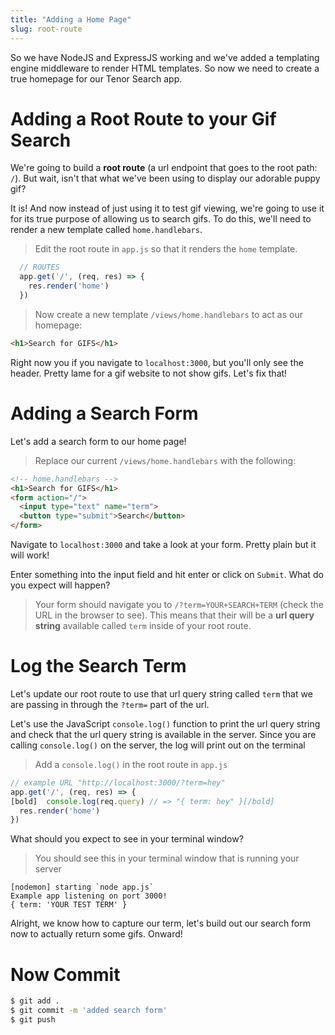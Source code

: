 ```yaml
---
title: "Adding a Home Page"
slug: root-route
---
```


So we have NodeJS and ExpressJS working and we've added a templating engine middleware to render HTML templates. So now we need to create a true homepage for our Tenor Search app.

# Adding a Root Route to your Gif Search

We're going to build a **root route** (a url endpoint that goes to the root path: `/`). But wait, isn't that what we've been using to display our adorable puppy gif?

It is! And now instead of just using it to test gif viewing, we're going to use it for its true purpose of allowing us to search gifs. To do this, we'll need to render a new template called `home.handlebars`.


> Edit the root route in `app.js` so that it renders the `home` template.

```js
  // ROUTES
  app.get('/', (req, res) => {
    res.render('home')
  })
```

> Now create a new template `/views/home.handlebars` to act as our homepage:

```html
<h1>Search for GIFS</h1>
```

Right now you if you navigate to `localhost:3000`, but you'll only see the header. Pretty lame for a gif website to not show gifs. Let's fix that!

# Adding a Search Form

Let's add a search form to our home page!

> Replace our current `/views/home.handlebars` with the following:

```html
<!-- home.handlebars -->
<h1>Search for GIFS</h1>
<form action="/">
  <input type="text" name="term">
  <button type="submit">Search</button>
</form>
```

Navigate to `localhost:3000` and take a look at your form. Pretty plain but it will work!

Enter something into the input field and hit enter or click on `Submit`. What do you expect will happen?

> Your form should navigate you to `/?term=YOUR+SEARCH+TERM` (check the URL in the browser to see). This means that their will be a **url query string** available called `term` inside of your root route.

# Log the Search Term

Let's update our root route to use that url query string called `term` that we are passing in through the `?term=` part of the url.

Let's use the JavaScript `console.log()` function to print the url query string and check that the url query string is available in the server. Since you are calling `console.log()` on the server, the log will print out on the terminal

> Add a `console.log()` in the root route in `app.js`

```js
// example URL "http://localhost:3000/?term=hey"
app.get('/', (req, res) => {
[bold]  console.log(req.query) // => "{ term: hey" }[/bold]
  res.render('home')
})
```

What should you expect to see in your terminal window?

> You should see this in your terminal window that is running your server

```
[nodemon] starting `node app.js`
Example app listening on port 3000!
{ term: 'YOUR TEST TERM' }
```

Alright, we know how to capture our term, let's build out our search form now to actually return some gifs. Onward!

# Now Commit

```bash
$ git add .
$ git commit -m 'added search form'
$ git push
```
